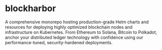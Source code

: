 # blockharbor
A comprehensive monorepo hosting production-grade Helm charts and resources for deploying highly optimized blockchain nodes and infrastructure on Kubernetes. From Ethereum to Solana, Bitcoin to Polkadot, anchor your distributed ledger technology with confidence using our performance-tuned, security-hardened deployments.
